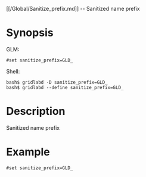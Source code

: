 [[/Global/Sanitize_prefix.md]] -- Sanitized name prefix

# Synopsis
GLM:
~~~
#set sanitize_prefix=GLD_
~~~
Shell:
~~~
bash$ gridlabd -D sanitize_prefix=GLD_
bash$ gridlabd --define sanitize_prefix=GLD_
~~~

# Description

Sanitized name prefix

# Example

~~~
#set sanitize_prefix=GLD_
~~~
